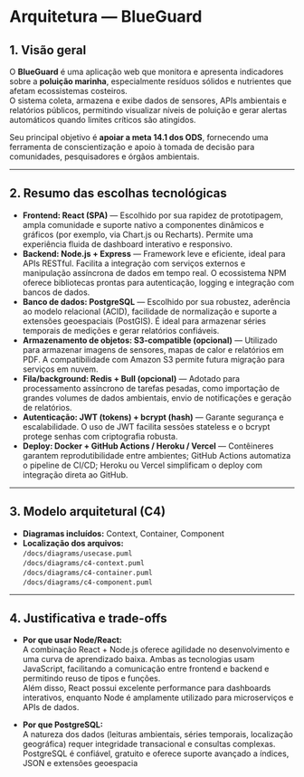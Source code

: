 # Arquitetura — BlueGuard

## 1. Visão geral
O **BlueGuard** é uma aplicação web que monitora e apresenta indicadores sobre a **poluição marinha**, especialmente resíduos sólidos e nutrientes que afetam ecossistemas costeiros.  
O sistema coleta, armazena e exibe dados de sensores, APIs ambientais e relatórios públicos, permitindo visualizar níveis de poluição e gerar alertas automáticos quando limites críticos são atingidos.  

Seu principal objetivo é **apoiar a meta 14.1 dos ODS**, fornecendo uma ferramenta de conscientização e apoio à tomada de decisão para comunidades, pesquisadores e órgãos ambientais.

---

## 2. Resumo das escolhas tecnológicas
- **Frontend: React (SPA)** — Escolhido por sua rapidez de prototipagem, ampla comunidade e suporte nativo a componentes dinâmicos e gráficos (por exemplo, via Chart.js ou Recharts). Permite uma experiência fluida de dashboard interativo e responsivo.
- **Backend: Node.js + Express** — Framework leve e eficiente, ideal para APIs RESTful. Facilita a integração com serviços externos e manipulação assíncrona de dados em tempo real. O ecossistema NPM oferece bibliotecas prontas para autenticação, logging e integração com bancos de dados.
- **Banco de dados: PostgreSQL** — Escolhido por sua robustez, aderência ao modelo relacional (ACID), facilidade de normalização e suporte a extensões geoespaciais (PostGIS). É ideal para armazenar séries temporais de medições e gerar relatórios confiáveis.
- **Armazenamento de objetos: S3-compatible (opcional)** — Utilizado para armazenar imagens de sensores, mapas de calor e relatórios em PDF. A compatibilidade com Amazon S3 permite futura migração para serviços em nuvem.
- **Fila/background: Redis + Bull (opcional)** — Adotado para processamento assíncrono de tarefas pesadas, como importação de grandes volumes de dados ambientais, envio de notificações e geração de relatórios.
- **Autenticação: JWT (tokens) + bcrypt (hash)** — Garante segurança e escalabilidade. O uso de JWT facilita sessões stateless e o bcrypt protege senhas com criptografia robusta.
- **Deploy: Docker + GitHub Actions / Heroku / Vercel** — Contêineres garantem reprodutibilidade entre ambientes; GitHub Actions automatiza o pipeline de CI/CD; Heroku ou Vercel simplificam o deploy com integração direta ao GitHub.

---

## 3. Modelo arquitetural (C4)
- **Diagramas incluídos:** Context, Container, Component  
- **Localização dos arquivos:**  
  `/docs/diagrams/usecase.puml`  
  `/docs/diagrams/c4-context.puml`  
  `/docs/diagrams/c4-container.puml`  
  `/docs/diagrams/c4-component.puml`

---

## 4. Justificativa e trade-offs
- **Por que usar Node/React:**  
  A combinação React + Node.js oferece agilidade no desenvolvimento e uma curva de aprendizado baixa. Ambas as tecnologias usam JavaScript, facilitando a comunicação entre frontend e backend e permitindo reuso de tipos e funções.  
  Além disso, React possui excelente performance para dashboards interativos, enquanto Node é amplamente utilizado para microserviços e APIs de dados.
  
- **Por que PostgreSQL:**  
  A natureza dos dados (leituras ambientais, séries temporais, localização geográfica) requer integridade transacional e consultas complexas. PostgreSQL é confiável, gratuito e oferece suporte avançado a índices, JSON e extensões geoespacia
